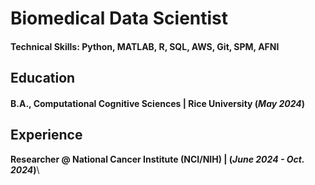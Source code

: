 # Biomedical Data Scientist

#### Technical Skills: Python, MATLAB, R, SQL, AWS, Git, SPM, AFNI

## Education	        		
#### B.A., Computational Cognitive Sciences | Rice University (_May 2024_)

## Experience
**Researcher @ National Cancer Institute (NCI/NIH) | (_June 2024 - Oct. 2024_)**\
